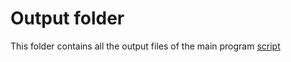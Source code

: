 # Output folder

This folder contains all the output files of the main program [script](https://github.com/EdDataScienceEES/challenge-3-nicolelikesharks/blob/master/script/winterwren_model.R)
